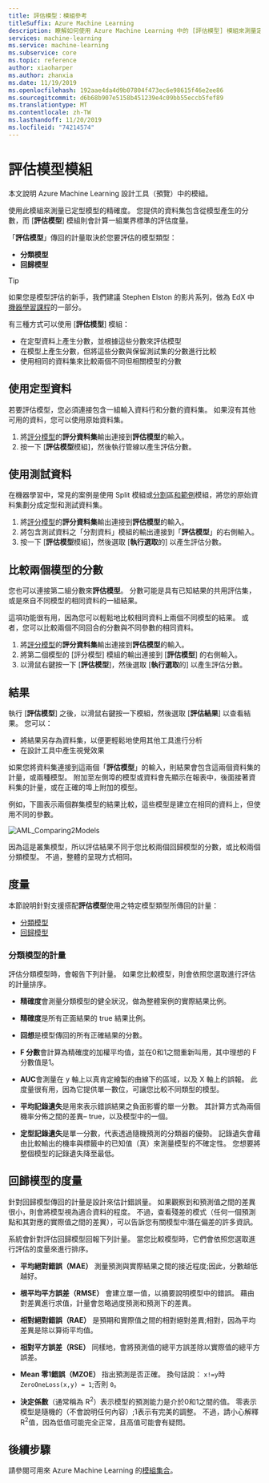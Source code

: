 ```yaml
---
title: 評估模型：模組參考
titleSuffix: Azure Machine Learning
description: 瞭解如何使用 Azure Machine Learning 中的 [評估模型] 模組來測量定型模型的精確度。
services: machine-learning
ms.service: machine-learning
ms.subservice: core
ms.topic: reference
author: xiaoharper
ms.author: zhanxia
ms.date: 11/19/2019
ms.openlocfilehash: 192aae4da4d9b07804f473ec6e98615f46e2ee86
ms.sourcegitcommit: d6b68b907e5158b451239e4c09bb55eccb5fef89
ms.translationtype: MT
ms.contentlocale: zh-TW
ms.lasthandoff: 11/20/2019
ms.locfileid: "74214574"
---
```

# <a name="evaluate-model-module"></a>評估模型模組

本文說明 Azure Machine Learning 設計工具（預覽）中的模組。

使用此模組來測量已定型模型的精確度。 您提供的資料集包含從模型產生的分數，而 [**評估模型**] 模組則會計算一組業界標準的評估度量。
  
 「**評估模型**」傳回的計量取決於您要評估的模型類型：  
  
-   **分類模型**    
-   **回歸模型**    


> [!TIP]
> 如果您是模型評估的新手，我們建議 Stephen Elston 的影片系列，做為 EdX 中[機器學習課程](https://blogs.technet.microsoft.com/machinelearning/2015/09/08/new-edx-course-data-science-machine-learning-essentials/)的一部分。 


有三種方式可以使用 [**評估模型**] 模組：

+ 在定型資料上產生分數，並根據這些分數來評估模型
+ 在模型上產生分數，但將這些分數與保留測試集的分數進行比較
+ 使用相同的資料集來比較兩個不同但相關模型的分數

## <a name="use-the-training-data"></a>使用定型資料

若要評估模型，您必須連接包含一組輸入資料行和分數的資料集。  如果沒有其他可用的資料，您可以使用原始資料集。

1. 將[評分模型](./score-model.md)的**評分資料集**輸出連接到**評估模型**的輸入。 
2. 按一下 [**評估模型**模組]，然後執行管線以產生評估分數。

## <a name="use-testing-data"></a>使用測試資料

在機器學習中，常見的案例是使用 Split 模組或[分割](./split-data.md)區[和範例](./partition-and-sample.md)模組，將您的原始資料集劃分成定型和測試資料集。 

1. 將[評分模型](score-model.md)的**評分資料集**輸出連接到**評估模型**的輸入。 
2. 將包含測試資料之「分割資料」模組的輸出連接到「**評估模型**」的右側輸入。
2. 按一下 [**評估模型**模組]，然後選取 [**執行選取**的] 以產生評估分數。

## <a name="compare-scores-from-two-models"></a>比較兩個模型的分數

您也可以連接第二組分數來**評估模型**。  分數可能是具有已知結果的共用評估集，或是來自不同模型的相同資料的一組結果。

這項功能很有用，因為您可以輕鬆地比較相同資料上兩個不同模型的結果。 或者，您可以比較兩個不同回合的分數與不同參數的相同資料。

1. 將[評分模型](score-model.md)的**評分資料集**輸出連接到**評估模型**的輸入。 
2. 將第二個模型的 [評分模型] 模組的輸出連接到 [**評估模型**] 的右側輸入。
3. 以滑鼠右鍵按一下 [**評估模型**]，然後選取 [**執行選取**的] 以產生評估分數。

## <a name="results"></a>結果

執行 [**評估模型**] 之後，以滑鼠右鍵按一下模組，然後選取 [**評估結果**] 以查看結果。 您可以：

+ 將結果另存為資料集，以便更輕鬆地使用其他工具進行分析
+ 在設計工具中產生視覺效果

如果您將資料集連接到這兩個「**評估模型**」的輸入，則結果會包含這兩個資料集的計量，或兩種模型。
附加至左側埠的模型或資料會先顯示在報表中，後面接著資料集的計量，或在正確的埠上附加的模型。  

例如，下圖表示兩個群集模型的結果比較，這些模型是建立在相同的資料上，但使用不同的參數。  

![AML&#95;Comparing2Models](media/module/aml-comparing2models.png "AML_Comparing2Models")  

因為這是叢集模型，所以評估結果不同于您比較兩個回歸模型的分數，或比較兩個分類模型。 不過，整體的呈現方式相同。 

## <a name="metrics"></a>度量

本節說明針對支援搭配**評估模型**使用之特定模型類型所傳回的計量：

+ [分類模型](#bkmk_classification)
+ [回歸模型](#bkmk_regression)

###  <a name="bkmk_classification"></a>分類模型的計量

評估分類模型時，會報告下列計量。 如果您比較模型，則會依照您選取進行評估的計量排序。  
  
-   **精確度**會測量分類模型的健全狀況，做為整體案例的實際結果比例。  
  
-   **精確度**是所有正面結果的 true 結果比例。  
  
-   **回想**是模型傳回的所有正確結果的分數。  
  
-   **F 分數**會計算為精確度的加權平均值，並在0和1之間重新叫用，其中理想的 F 分數值是1。  
  
-   **AUC**會測量在 y 軸上以真肯定繪製的曲線下的區域，以及 X 軸上的誤報。 此度量很有用，因為它提供單一數位，可讓您比較不同類型的模型。  
  
- **平均記錄遺失**是用來表示錯誤結果之負面影響的單一分數。 其計算方式為兩個機率分佈之間的差異– true，以及模型中的一個。  
  
- **定型記錄遺失**是單一分數，代表透過隨機預測的分類器的優勢。 記錄遺失會藉由比較輸出的機率與標籤中的已知值（真）來測量模型的不確定性。 您想要將整個模型的記錄遺失降至最低。

##  <a name="bkmk_regression"></a>回歸模型的度量
 
針對回歸模型傳回的計量是設計來估計錯誤量。  如果觀察到和預測值之間的差異很小，則會將模型視為適合資料的程度。 不過，查看殘差的模式（任何一個預測點和其對應的實際值之間的差異），可以告訴您有關模型中潛在偏差的許多資訊。  
  
 系統會針對評估回歸模型回報下列計量。 當您比較模型時，它們會依照您選取進行評估的度量來進行排序。  
  
- **平均絕對錯誤（MAE）** 測量預測與實際結果之間的接近程度;因此，分數越低越好。  
  
- **根平均平方誤差（RMSE）** 會建立單一值，以摘要說明模型中的錯誤。 藉由對差異進行求值，計量會忽略過度預測和預測下的差異。  
  
- **相對絕對錯誤（RAE）** 是預期和實際值之間的相對絕對差異;相對，因為平均差異是除以算術平均值。  
  
- **相對平方誤差（RSE）** 同樣地，會將預測值的總平方誤差除以實際值的總平方誤差。  
  
- **Mean 零1錯誤（MZOE）** 指出預測是否正確。  換句話說： `x!=y`時 `ZeroOneLoss(x,y) = 1`;否則 `0`。
  
- **決定係數**（通常稱為 R<sup>2</sup>）表示模型的預測能力是介於0和1之間的值。 零表示模型是隨機的（不會說明任何內容）;1表示有完美的調整。 不過，請小心解釋 R<sup>2</sup>值，因為低值可能完全正常，且高值可能會有疑問。
  

## <a name="next-steps"></a>後續步驟

請參閱可用來 Azure Machine Learning 的[模組集合](module-reference.md)。 